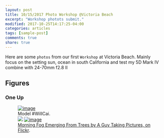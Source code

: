 ```yaml
---
layout: post
title: 10/15/2017 Photo Workshop @Victoria Beach
excerpt: "Workshop photots submit."
modified: 2017-10-25T14:17:25-04:00
categories: articles
tags: [sample-post]
comments: true
share: true
---
```


Here are some `photos` from our first `Workshop` at Victoria Beach. Mainly focus on the setting sun, ocean in south California and test my 5D Mark IV combine with 24-70mm f2.8 II 

## Figures 

### One Up

<figure>
    <a href="https://c1.staticflickr.com/5/4481/26177036169_27c96e3ba4_b.jpg"><img src="http://farm5.staticflickr.com//4481//26177036169_27c96e3ba4.jpg" alt="image"></a>
    <figcaption>Model #WillCai.</figcaption>
    <a href="https://c1.staticflickr.com/5/4479/26177035879_1da690401d_b.jpg"><img src="http://http://farm5.staticflickr.com//4479//26177035879_1da690401d_q.jpg"></a>
	<a href="http://farm9.staticflickr.com/8426/7758832526_cc8f681e48_b.jpg"><img src="http://farm9.staticflickr.com/8426/7758832526_cc8f681e48_c.jpg" alt="image"></a>
	<figcaption><a href="http://www.flickr.com/photos/80901381@N04/7758832526/" title="Morning Fog Emerging From Trees by A Guy Taking Pictures, on Flickr">Morning Fog Emerging From Trees by A Guy Taking Pictures, on Flickr</a>.</figcaption>
</figure>